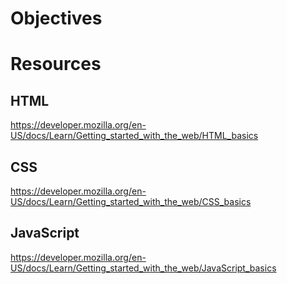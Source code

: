# Objectives

# Resources

## HTML

https://developer.mozilla.org/en-US/docs/Learn/Getting_started_with_the_web/HTML_basics

## CSS

https://developer.mozilla.org/en-US/docs/Learn/Getting_started_with_the_web/CSS_basics

## JavaScript

https://developer.mozilla.org/en-US/docs/Learn/Getting_started_with_the_web/JavaScript_basics
